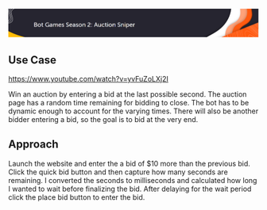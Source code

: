![AuctionSniper_Header.png](https://github.com/Brandonkish1/Bot_Games-Auction_Sniper/blob/main/Images/AuctionSniper_Header.png)

## Use Case

https://www.youtube.com/watch?v=yvFuZoLXj2I

Win an auction by entering a bid at the last possible second. The auction page has a random time remaining for bidding to close. The bot has to be dynamic enough to account for the varying times. There will also be another bidder entering a bid, so the goal is to bid at the very end. 

## Approach
Launch the website and enter the a bid of $10 more than the previous bid. Click the quick bid button and then capture how many seconds are remaining. I converted the seconds to milliseconds and calculated how long I wanted to wait before finalizing the bid. After delaying for the wait period click the place bid button to enter the bid.

![]()
![]()


